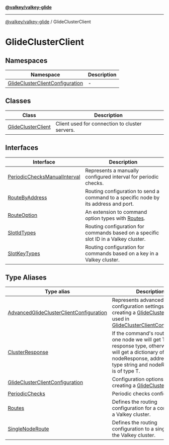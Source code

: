 [**@valkey/valkey-glide**](../README.md)

***

[@valkey/valkey-glide](../modules.md) / GlideClusterClient

# GlideClusterClient

## Namespaces

| Namespace | Description |
| ------ | ------ |
| [GlideClusterClientConfiguration](namespaces/GlideClusterClientConfiguration/README.md) | - |

## Classes

| Class | Description |
| ------ | ------ |
| [GlideClusterClient](classes/GlideClusterClient.md) | Client used for connection to cluster servers. |

## Interfaces

| Interface | Description |
| ------ | ------ |
| [PeriodicChecksManualInterval](interfaces/PeriodicChecksManualInterval.md) | Represents a manually configured interval for periodic checks. |
| [RouteByAddress](interfaces/RouteByAddress.md) | Routing configuration to send a command to a specific node by its address and port. |
| [RouteOption](interfaces/RouteOption.md) | An extension to command option types with [Routes](type-aliases/Routes.md). |
| [SlotIdTypes](interfaces/SlotIdTypes.md) | Routing configuration for commands based on a specific slot ID in a Valkey cluster. |
| [SlotKeyTypes](interfaces/SlotKeyTypes.md) | Routing configuration for commands based on a key in a Valkey cluster. |

## Type Aliases

| Type alias | Description |
| ------ | ------ |
| [AdvancedGlideClusterClientConfiguration](type-aliases/AdvancedGlideClusterClientConfiguration.md) | Represents advanced configuration settings for creating a [GlideClusterClient](classes/GlideClusterClient.md) used in [GlideClusterClientConfiguration](type-aliases/GlideClusterClientConfiguration.md). |
| [ClusterResponse](type-aliases/ClusterResponse.md) | If the command's routing is to one node we will get T as a response type, otherwise, we will get a dictionary of address: nodeResponse, address is of type string and nodeResponse is of type T. |
| [GlideClusterClientConfiguration](type-aliases/GlideClusterClientConfiguration.md) | Configuration options for creating a [GlideClusterClient](classes/GlideClusterClient.md). |
| [PeriodicChecks](type-aliases/PeriodicChecks.md) | Periodic checks configuration. |
| [Routes](type-aliases/Routes.md) | Defines the routing configuration for a command in a Valkey cluster. |
| [SingleNodeRoute](type-aliases/SingleNodeRoute.md) | Defines the routing configuration to a single node in the Valkey cluster. |

